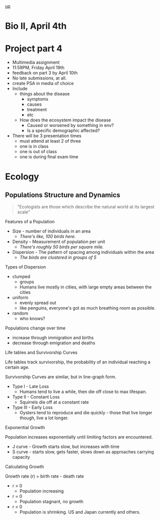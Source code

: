 [up](../index.md)

# Bio II, April 4th

# Project part 4

- Multimedia assignment
- 11:59PM, Friday April 19th
- feedback on part 3 by April 10th
- No late submissions, at all.
- create PSA in media of choice
- Include
	- things about the disease
		- symptoms
		- causes
		- treatment
		- etc
	- How does the ecosystem impact the disease
		- Caused or worsened by something in env?
		- Is a specific demographic affected?
- There will be 3 presentation times
	- must attend at least 2 of three
	- one is in class
	- one is out of class
	- one is during final exam time

# Ecology

## Populations Structure and Dynamics

> "Ecologists are those which describe the natural world at its largest scale"

Features of a Population

- Size - number of individuals in an area
	- *There's like, 100 birds here.*
- Density - Measurement of population per unit
	- *There's roughly 50 birds per square mile.*
- Dispersion - The pattern of spacing among individuals within the area
	- *The birds are clustered in groups of 5*

Types of Dispersion

- clumped
	- groups
	- Humans live mostly in cities, with large empty areas between the cities
- uniform
	- evenly spread out
	- like penguins, everyone's got as much breathing room as possible.
- random
	- who knows?

Populations change over time

- increase through immigration and births
- decrease through emigration and deaths

Life tables and Survivorship Curves

Life tables track survivorship, the probability of an individual reaching a certain age.

Survivorship Curves are similar, but in line-graph form.

- Type I - Late Loss
	- Humans tend to live a while, then die off close to max lifespan.
- Type II - Constant Loss
	- Squirrels die off at a constant rate
- Type III - Early Loss
	- Oysters tend to reproduce and die quickly - those that live longer though, live a lot longer.

Exponential Growth

Population increases exponentially until limiting factors are encountered.

- J curve - Growth starts slow, but increases with time
- S curve - starts slow, gets faster, slows down as approaches carrying capacity

Calculating Growth

Growth rate (r) = birth rate - death rate

- r > 0
	- Population increasing
- r = 0
	- Population stagnant, no growth
- r < 0
	- Population is shrinking. US and Japan currently and others.
